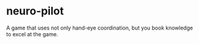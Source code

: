 # neuro-pilot
A game that uses not only hand-eye coordination, but you book knowledge to excel at the game.
